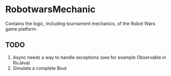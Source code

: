 # RobotwarsMechanic

Contains the logic, including tournament mechanics, of the Robot Wars game platform.

## TODO

1. Async needs a way to handle exceptions (see for example Observable in RxJava)
1. Simulate a complete Bout
